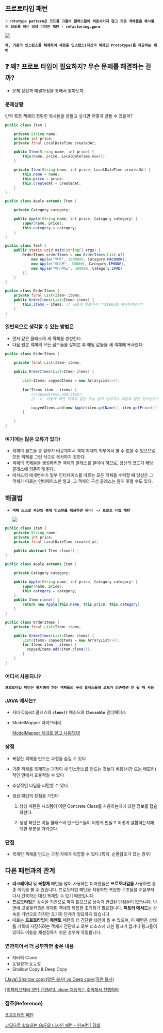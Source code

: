 ## 프로토타입 패턴


💡  **`rototype pattern은 코드를 그들의 클래스들에 의존시키지 않고 기존 객체들을 복사할 수 있도록 하는 생성 디자인 패턴 - refactoring.guru`** 

<img src="https://refactoring.guru/images/patterns/content/prototype/prototype.png">

**`즉, 기존의 인스턴스를 복제하여 새로운 인스턴스(자신의 복제인 Prototype)를 제공하는 패턴`**

## ❓ 왜? 프로토 타입이 필요하지? 무슨 문제를 해결하는 걸까?

- 문제 상황과 해결과정을 통해서 알아보자

### 문제상황

만약 특정 객체의 정확한 복사본을 만들고 싶다면 어떻게 만들 수 있을까?

```java
public class Item {

    private String name;
    private int price;
    private final LocalDateTime createdAt;

    public Item(String name, int price) {
        this(name, price, LocalDateTime.now());
    }

    private Item(String name, int price, LocalDateTime createdAt) {
        this.name = name;
        this.price = price;
        this.createdAt = createdAt;
    }
}
```

```java
public class Apple extends Item {

    private Category category;

    public Apple(String name, int price, Category category) {
        super(name, price);
        this.category = category;
    }
}
```

```java
public class Test {
    public static void main(String[] args) {
        OrderItmes orderItmes = new OrderItmes(List.of(
            new Apple("맥북", 1000000, Category.MACBOOK),
            new Apple("아이폰", 100000, Category.IPHONE),
            new Apple("아이패드", 100000, Category.IPAD)
        ));
    }
}
```

```java
public class OrderItmes {
    private final List<Item> items;
    public OrderItmes(List<Item> items) {
        this.items = items; // 새롭게 만들어서 **Items를 복사하려면?**
    }
}
```

### 일반적으로 생각할 수 있는 방법은

- 먼저 같은 클래스의 새 객체를 생성한다.
- 다음 원본 객체의 모든 필드들을 살펴본 후 해당 값들을 새 객체에 복사한다.

```java
public class OrderItmes {

    private final List<Item> items;
    
    public OrderItmes(List<Item> items) {
    
        List<Items> copyedItems = new ArraryList<>();
        
        for(Items item : items) {
            //copyedItems.add(item); 
            // ->  이렇게 하면 객체의 같은 주소 값이 넘어가기 때문에 같은 인스턴스가 전달됨

            copyedItems.add(new Apple(item.getName(), item.getPrice()); // 카테고리가 없어서 에러
        } 
				
    }
}
```

### 여기에는 많은 오류가 있다!

- 객체의 필드들 중 일부가 비공개여서 객체 자체의 외부에서 볼 수 없을 수 있으므로 모든 객체를 그런 식으로 복사하지 못한다.
- 객체의 복제본을 생성하려면 객체의 클래스를 알아야 하므로, 당신의 코드가 해당 클래스에 의존하게 된다.
- 메서드의 매개변수가 일부 인터페이스를 따르는 모든 객체를 수락할 때 당신은 그 객체가 따르는 인터페이스만 알고, 그 객체의 구상 클래스는 알지 못할 수도 있다.

## 해결법

- **`객체 스스로 자신의 복제 인스턴를 제공하면 된다! -> 프로토 타입 패턴`**
    
    <img src="https://refactoring.guru/images/patterns/diagrams/prototype/structure.png">
    

```java
public class Item {
    private String name;
    private int price;
    private final LocalDateTime created_at;
    
    public abstract Item clone() ;
}
```

```java
public class Apple extends Item {

    private Category category;

    public Apple(String name, int price, Category category) {
        super(name, price);
        this.category = category;
    }
    public Item clone() {
        return new Apple(this.name, this.price, this.category)
    }
}
```

```java
public class OrderItmes {
    private final List<Item> items;

    public OrderItmes(List<Item> items) {
        List<Items> copyedItems = new ArraryList<>();
        for(Items item : items) {
          copyedItems.add(item.clone()); 
        } 
    }
}
```

### 어디서 사용되나?

**`프로토타입 패턴은 복사해야 하는 객체들의 구상 클래스들에 코드가 의존하면 안 될 때 사용`**

### JAVA 에서는?

- 자바 Object 클래스의 **`clone()`** 메소드와 **`Cloneable`** 인터페이스
- ModelMapper 라이브러리
    
    [ModelMapper 제대로 알고 사용하자!](https://devwithpug.github.io/java/java-modelmapper/)
    

### **장점**

- 복잡한 객체를 만드는 과정을 숨길 수 있다
- 기존 객체를 복제하는 과정이 새 인스턴스를 만드는 것보다 비용(시간 또는 메모리)적인 면에서 효율적일 수 있다
- 추상적인 타입을 리턴할 수 있다.
- 생성 패턴의 장점을 가진다
    
    1. 생성 패턴은 시스템이 어떤 Concrete Class를 사용하는지에 대한 정보를 캡슐화한다.
    
    2. 생성 패턴은 이들 클래스의 인스턴스들이 어떻게 만들고 어떻게 결합하는지에 대한 부분을 가려준다.
    

### **단점**

- 복제한 객체를 만드는 과정 자체가 복잡할 수 있다.(특히, 순환참조가 있는 경우)

## **다른 패턴과의 관계**

- **데코레이터** 및 **복합체** 패턴을 많이 사용하는 디자인들은 **프로토타입을** 사용하면 종종 이득을 볼 수 있습니다. 프로토타입 패턴을 적용하면 복잡한 구조들을 처음부터 다시 건축하는 대신 복제할 수 있기 때문입니다.
- **프로토타입**은 상속을 기반으로 하지 않으므로 상속과 관련된 단점들이 없습니다. 반면에 *프로토타입*은 복제된 객체의 복잡한 초기화가 필요합니다. **팩토리 메서드**는 상속을 기반으로 하지만 초기화 단계가 필요하지 않습니다.
- 때로는 **프로토타입**이 **메멘토** 패턴의 더 간단한 대안이 될 수 있으며, 이 패턴은 상태를 기록에 저장하려는 객체가 간단하고 외부 리소스에 대한 링크가 없거나 링크들이 있어도 이들을 재설정하기 쉬운 경우에 작동합니다.

### 연관지어서 더 공부하면 좋은 내용

- 자바의 Clone
- 동일성과 동등성
- Shallow Copy & Deep Copy

[[Java] Shallow copy(얕은 복사) vs Deep copy(깊은 복사)](https://jackjeong.tistory.com/100)

[[이펙티브자바 3판] ITEM13. clone 재정의는 주의해서 진행하라](https://jackjeong.tistory.com/30)

### 참조(Reference)

[프로토타입 패턴](https://refactoring.guru/ko/design-patterns/prototype)

[코딩으로 학습하는 GoF의 디자인 패턴 - 인프런 | 강의](https://www.inflearn.com/course/%EB%94%94%EC%9E%90%EC%9D%B8-%ED%8C%A8%ED%84%B4)
